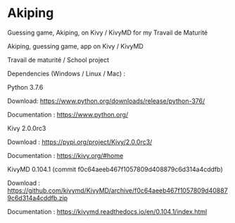 # Akiping
Guessing game, Akiping, on Kivy / KivyMD for my Travail de Maturité


Akiping, guessing game, app on Kivy / KivyMD

Travail de maturité / School project

Dependencies (Windows / Linux / Mac) :


Python 3.7.6

Download: https://www.python.org/downloads/release/python-376/

Documentation : https://www.python.org/


Kivy 2.0.0rc3

Download : https://pypi.org/project/Kivy/2.0.0rc3/

Documentation : https://kivy.org/#home


KivyMD 0.104.1 (commit f0c64aeeb467f1057809d408879c6d314a4cddfb)

Download : https://github.com/kivymd/KivyMD/archive/f0c64aeeb467f1057809d408879c6d314a4cddfb.zip

Documentation : https://kivymd.readthedocs.io/en/0.104.1/index.html
